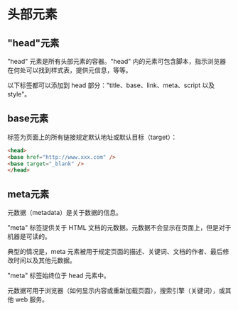 # 头部元素

## "head"元素

"head" 元素是所有头部元素的容器。"head" 内的元素可包含脚本，指示浏览器在何处可以找到样式表，提供元信息，等等。

以下标签都可以添加到 head 部分："title、base、link、meta、script 以及 style"。

##  base元素

<base> 标签为页面上的所有链接规定默认地址或默认目标（target）：

```html
<head>
<base href="http://www.xxx.com" />
<base target="_blank" />
</head>
```

## meta元素

元数据（metadata）是关于数据的信息。

"meta" 标签提供关于 HTML 文档的元数据。元数据不会显示在页面上，但是对于机器是可读的。

典型的情况是，meta 元素被用于规定页面的描述、关键词、文档的作者、最后修改时间以及其他元数据。

"meta" 标签始终位于 head 元素中。

元数据可用于浏览器（如何显示内容或重新加载页面），搜索引擎（关键词），或其他 web 服务。

